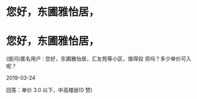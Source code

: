 # 您好，东圃雅怡居，

# 您好，东圃雅怡居，

(提问)匿名用户 : 您好，东圃雅怡居，汇友苑等小区，值得投 资吗？多少单价可入呢？

2019-03-24

回答：单价 3.0 以下，中高楼层(0 赞)